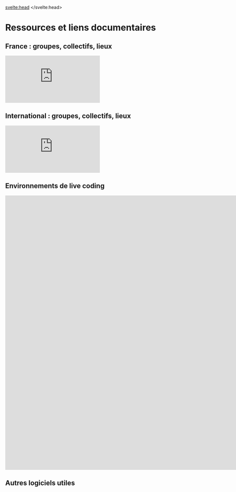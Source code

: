 <svelte:head>
    <title>Ressources</title> 
</svelte:head>
<script>
  import Info from "$lib/components/Info.svelte";
  import ResourceGrid from "$lib/components/ResourceGrid.svelte";
  
  const frenchResources = [
    {
      title: "Cookie Collective",
      href: "https://cookie.paris",
      description: "Principal collectif francophone d'artistes live coders. Organisateur d'événements en région parisienne.",
      image: "https://www.cookie.paris/static/04d2e692bcab0866529cd81a3730c09e/a941a/10.webp",
      links: [
        {
          title: "Discord",
          href: "https://discord.gg/cookie",
          description: "Serveur de discussion le plus actif"
        },
        {
          title: "Telegram",
          href: "https://t.me/cookiecollective",
          description: "Canal d'échange secondaire"
        },
        {
          title: "Instagram",
          href: "https://www.instagram.com/cookiecollectif/?hl=en",
          description: "Principal canal pour les annonces",
        },
        {
          title: "CCC Compilation",
          href: "https://ccc.cookie.paris/",
          description: "Compilation audiovisuelle"
        }
      ]
    },
    {
      title: "Hackerspaces",
      href: "#",
      description: "Espaces de création numérique, de militantisme pour le logiciel libre/ouvert, laboratoires artistiques.",
      image: "https://fuz.re/img/17.jpg",
      links: [
        {
          title: "Le Fuz (Paris / Montreuil)",
          href: "https://fuz.re/",
          description: "Ateliers hebdomadaires de live coding"
        },
        {
          title: "Labomedia (Orléans)",
          href: "https://ressources.labomedia.org/live_coding",
          description: "Lieu d'expérimentation et de création"
        },
        {
          title: "Laboratoire Ouvert Lyonnais (Lyon)",
          href: "https://labolyon.fr/",
          description: "Principal hackerspace lyonnais",
        }
      ]
    },
    {
      title: "Centres nationaux de création musicale (CNCM)",
      href: "#",
      description: "Centres nationaux dédiés à la création et recherche en musique électroacoustique. Soutiens de la scène.",
      image: "https://www.grame.fr/assets/f1920x1200-q85-p1/346a0f23/img_3140.jpg.webp",
      links: [
        {
          title: "Athénor (Saint-Nazaire)",
          href: "https://athenor.com/",
          description: "Création musicale et résidences"
        },
        {
          title: "GRAME (Lyon)",
          href: "https://grame.fr",
          description: "Recherche en informatique musicale"
        },
        {
          title: "GRAME présente JIM LAC Algorave",
          href: "https://le-sucre.eu/events/grame-presente-jim-lac-%E2%9C%A6-algorave/",
          description: "Algorave pour la Linux Audio Conference 2025",
        },
        {
          title: "Festival de l'eau (Saint-Nazaire, Athénor)",
          href: "https://www.athenor.com/les-rendez-vous/2024-25/live-coding",
          description: "Performance de live coding (R. Georges, R. Forment)"
        }
      ]
    },
    {
      title: "TOPLAP Strasbourg",
      href: "https://livecodingstrasbourg.github.io/",
      description: "Branche strasbourgeoise du collectif TOPLAP. Ateliers et événements locaux.",
      image: "https://blog.toplap.org/wp-content/uploads/sites/9/2024/08/5x0H0GDY1KWi-toplab-1024x819.png",
      links: [
        {
          title: "Blog et guides (par Crash Server)",
          href: "https://crashserver.fr/blog/5/",
          description: "Guides d'initiation à FoxDot"
        },
        {
          title: "Code Cooking (par Crash Server)",
          href: "https://www.youtube.com/watch?v=bOFr24NGrdw&list=PLIKH_fHtdeLlF9gUUUNSVY9n0iZnZ2yUL",
          description: "Guides d'initiation à FoxDot"
        },
        {
          title: "Site du duo Crash Server",
          href: "https://crashserver.fr/",
          description: "Duo de musiciens (très actif)"
        },
      ]
    },
    {
      title: "Recherche académique",
      href: "",
      description: "Recherche universitaire à propos du live coding",
      image: "https://journee.livecoding.fr/images/jlc_affiche.png",
      links: [
        {
          title: "Journée d'étude sur le live coding",
          href: "https://journee.livecoding.fr/",
          description: "Journée d'étude (2023, Paris 8)"
        },
        {
          title: "Thèse de Florine Fouquart (arts numériques)",
          href: "https://theses.fr/s167590",
          description: "Vivre une expérience mathéma-esthésique : images programmées et mathématiques appliquées au coeur d'une pratique artistique numérique."
        },
        {
          title: "Thèse de Raphaël Forment (musicologie)",
          href: "https://theses.fr/s246917",
          description: "Some thoughts have a certain sound: Esthétiques et techniques du Live Coding en musique."
        },
      ],
    },
    {
      title: "Lieux de concert",
      href: "",
      description: "Lieux accueillant des événements de live coding",
      image: "https://i1.sndcdn.com/artworks-Oq6e5MU2sWztY2JY-TR6qxw-t500x500.jpg",
      links: [
        {
          title: "Chair de Poule",
          href: "https://www.facebook.com/p/Chair-De-Poule-100057514118206/",
          description: "Événements et fabrique à Cookies (Cookie Collective)",
        },
        {
          title: "Grrrnd Zero",
          href: "https://www.grrrndzero.org/",
          description: "Soutien pour l'organisation de l'algorave annuelle de Lyon",
        },
        {
          title: "Localhost",
          href: "https://www.instagram.com/localhost.doesnotexist/",
          description: "Soutien de la communauté live coding lyonnaise",
        },
        {
          title: "AERI",
          href: "https://aeri.ovh/",
          description: "Utopie réelle en expérimentation permanente",
        },

      ]
    }
  ];

  const internationalResources = [
    {
      title: "TOPLAP.org",
      href: "https://toplap.org",
      description: "Collectif historique international du live coding, fondé en 2003.",
      image: "https://blog.toplap.org/wp-content/uploads/sites/9/2024/01/iclc-2023.jpg",
      links: [
        {
          title: "Manifesto Draft",
          href: "https://toplap.org/wiki/ManifestoDraft",
          description: "Manifeste du collectif TOPLAP",
        },
        {
          title: "Algorave.com",
          href: "https://algorave.com",
          description: "Événements de live coding festifs"
        },
        {
          title: "TOPLAP Forum",
          href: "https://forum.toplap.org/",
          description: "Forum de discussion (peu actif)",
        },
        {
          title: "Awesome Live Coding",
          href: "https://github.com/toplap/awesome-livecoding",
          description: "Liste exhaustive de ressources"
        },
        {
          title: "Live Coding Book",
          href: "https://livecodingbook.toplap.org/",
          description: "Manuel collaboratif (MIT Press, 2023)"
        }
      ]
    },
    {
      title: "TOPLAP Nodes",
      href: "http://blog.toplap.org/nodes/",
      description: "Nodes locaux liés à TOPLAP : petites communautés indépendantes de live coders avec leur identité propre",
      image: "/images/toplap_map.png",
      links: [
        {
          title: "Liste de TOPLAP Nodes",
          href: "https://blog.toplap.org/nodes/",
          description: "Liste exhaustive de nodes",
        },
        {
          title: "CliC (Colectivo de Live Coders)",
          href: "https://colectivo-de-livecoders.gitlab.io/#que-somos",
          description: "Collectif argentin",
        },
        {
          title: "TOPLAP Barcelona",
          href: "https://www.toplap.cat/",
          description: "Collectif catalan"
        },
        {
          title: "Live Code NYC",
          href: "https://livecode.nyc/",
          description: "Collectif new-yorkais",
        },
        {
          title: "TOPLAP Karlsruhe",
          href: "https://toplap-ka.de/",
          description: "Collectif allemand",
        },
      ]
    },
    {
      title: "International Conference on Live Coding",
      href: "https://iclc.toplap.org",
      description: "Conférence universitaire (annuelle depuis 2015)",
      image: "/images/iclc_barcelona.png",
      links: [
        {
          title: "ICLC Barcelona (2025)",
          href: "https://iclc.toplap.org/2025/",
          description: "Conférence à Barcelone",
        },
        {
          title: "ICLC Shangaï (2024)",
          href: "https://iclc.toplap.org/2023/",
          description: "Conférence à Shangaï",
        },
        {
          title: "ICLC Utrecht (2023)",
          href: "https://iclc.toplap.org/2023/",
          description: "Conférence à Utrecht",
        },
        {
          title: "ICLC Valdivia (2021)",
          href: "https://iclc.toplap.org/2021/",
          description: "Conférence à valdivia",
        },
        {
          title: "ICLC Limerick (2020)",
          href: "https://iclc.toplap.org/2021/",
          description: "Conférence à Limerick",
        },
      ],
    },
    {
      title: "Réseaux sociaux et sites divers",
      href: "https://archive.org/details/toplap",
      description: "Réseaux d'échange entre live coders",
      image: "https://files.social.toplap.org/site_uploads/files/000/000/001/@1x/1c3ad86fbd5b23e0.png",
      links: [
        {
          title: "TOPLAP Discord",
          href: "https://discord.gg/jtYGAsUggT",
          description: "Principal lieu d'échange",
        },
        {
          title: "TOPLAP Mastodon",
          href: "https://social.toplap.org/about",
          description: "Instance Mastodon auto-hébergée",
        },
        {
          title: "TOPLAP Mailing List",
          href: "https://toplap.org/livecode-archive/",
          description: "Archives de la mailing list TOPLAP"
        },
        {
          title: "TOPLAP Internet Archive",
          href: "https://archive.org/details/toplap",
          description: "Archives audiovisuelles",
        },
      ]
    },
    {
      title: "Demoscene",
      href: "https://www.shadertoy.com/",
      description: "Contre-culture informatique et création numérique audiovisuelle",
      image: "https://upload.wikimedia.org/wikipedia/commons/e/ea/Assembly2004-areena01.jpg",
      links: [
        {
          title: "Pouët.net",
          href: "https://www.pouet.net/",
          description: "Site d'échange et de partage de démos",
        },
        {
          title: "Shadertoy",
          href: "https://www.shadertoy.com/",
          description: "Plateforme de partage et création de shaders GLSL.",
        },
        {
          title: "Demozoo",
          href: "https://demozoo.org/",
          description: "Site collaboratif d'archive de démos",
        },
        {
          title: "Revision",
          href: "https://2025.revision-party.net/",
          description: "Plus grosse demoparty annuelle"
        },
      ]
    },
    {
      title: "Communauté Monome",
      href: "https://llllllll.co/",
      description: "Communauté Monome et musique électronique DIY.",
      image: "https://monome.org/image/both.jpg",
      links: [
        {
          title: "Lines Forum",
          href: "https://llllllll.co/",
          description: "Forum fréquenté par des live coders",
        },
        {
          title: "Teletype",
          href: "https://monome.org/docs/teletype/",
          description: "Hardware Eurorack (live codable)"
        },
        {
          title: "ORCA (version Norns)",
          href: "https://norns.community/orca",
          description: "ORCA pour Monome Norns"
        },
        {
          title: "InterNorns",
          href: "https://github.com/schollz/internorns",
          description: "Environnement de live coding pour Norns"
        },
      ]
    },
    {
      title: "Labels musicaux",
      href: "",
      description: "Labels et sorties musicales produites par des live coders",
      image: "https://f4.bcbits.com/img/0032778681_10.jpg",
      links: [
        {
          title: "Ordinateur dans la tête",
          href: "https://ordinateurdanslatete.bandcamp.com/",
          description: "Label lyonnais (cassettes et floppy disks)"
        },
        {
          title: "Call it Anything Record",
          href: "https://callitanythingrecords.bandcamp.com/",
          description: "Plusieurs sorties produites par des live coders",
        },
        {
          title: "Fals.ch",
          href: "https://f4lsch.bandcamp.com/",
          description: "Hypermusic on Purpose",
        },
        {
          title: "Superpang",
          href: "https://superpang.bandcamp.com/",
          description: "Computer Music (généraliste)",
        },
        {
          title: "PC Music",
          href: "https://pcmusic.bandcamp.com/",
          description: "Un peu de live coding dans les angles (Lil Data)",
        },
      ]
    }
  ];

  const otherSoftwareResources = [
    {
      title: "Éditeurs de code",
      href: "",
      description: "Outils pour éditer, débugguer, faire tourner du code, etc. L'outil de base des live coders, craints et chéris.",
      image: "https://raphaelforment.fr/images/stems.png",
      links: [
        {
          title: "Visual Studio Code",
          href: "https://code.visualstudio.com/",
          description: "Éditeur de code gratuit, extensible et personnalisable. Supporte de nombreux langages et environnements.",
        },
        {
          title: "NeoVim",
          href: "https://neovim.io/",
          description: "Éditeur de texte libre et open source, basé sur Vim. Très léger, personnalisable et extensible. Un apprentissage à prévoir mais très libérateur.",
        },
        {
          title: "Emacs",
          href: "https://www.gnu.org/software/emacs/",
          description: "Éditeur de texte libre et open source. Très puissant, mais avec une courbe d'apprentissage plus raide. Un système d'exploitation, avec un très bon support pour les langages de la famille LISP.",
        },
        {
          title: "Zed",
          href: "https://zed.dev/",
          description: "Éditeur de code moderne, rapide et collaboratif. En développement actif.",
        },
        {
          title: "Pulsar",
          href: "https://pulsar-edit.dev/",
          description: "Remplaçant de feu Atom. Parfois nécessaire pour la compatibilité avec d'anciens plugins de live coding."
        }
      ],
    },
    {
      title: "Digital Audio Workstations (DAW)",
      href: "",
      description: "Stations audionumériques. Outils généralistes et grand public pour le travail en informatique musicale.",
      image: "https://raphaelforment.fr/images/global_sampler.png",
      links: [
        {
          title: "Reaper",
          href: "https://www.reaper.fm/",
          description: "DAW léger, personnalisable et extensible. Un standard de l'industrie. Supporte de nombreux formats de plugins.",
        },
        {
          title: "Ardour",
          href: "https://ardour.org/",
          description: "DAW libre et open source. Très complet, mais un peu plus complexe à prendre en main.",
        },
        {
          title: "Audacity",
          href: "https://www.audacityteam.org/",
          description: "Un standard pour l'édition de fichiers audios. De plus en plus commercial, de moins en moins sympathique.",
        },
        {
          title: "Wavacity",
          href: "https://wavacity.com/",
          description: "Le célèbre Audacity, mais pour le web (compilé en WASM).",
        },
        {
          title: "Bitwig",
          href: "https://www.bitwig.com/",
          description: "Station audionumérique généraliste. Disponible en cross-platform, concurrent direct d'Ableton Live."
        },
        {
          title: "Ableton Live",
          href: "https://www.ableton.com/en/live/",
          description: "DAW populaire, avec un support natif pour Max for Live (Max/MSP).",
        },
      ],
    },
    {
      title: "Hôtes pour plugins / Outils modulaires",
      href: "",
      description: "Applications pour faire tourner des plugins audio (VST, LV2, etc.). Souvent utilisés en complément d'une DAW.",
      image: "/images/carla.png",
      links: [
        {
          title: "Carla",
          href: "https://kx.studio/Applications:Carla",
          description: "Hôte de plugins audio libre et open source. Supporte de nombreux formats.",
        },
        {
          title: "Element",
          href: "https://kushview.net/element/",
          description: "Hôte multi-plateforme, relativement récent."
        },
        {
          title: "Ossia",
          href: "https://ossia.io/",
          description: "Environnement de création interactive (audio, visuel, etc.). Séquenceur inter-média pensé pour l'interaction."
        },
        {
          title: "Chataîgne",
          href: "https://benjamin.kuperberg.fr/chataigne/fr",
          description: "Environnement de création modulaire et multi-protocole."
        }
      ]
    },
    {
      title: "Routage audio et MIDI",
      href: "",
      description: "Outils pour router l'audio et le MIDI entre différentes applications.",
      image: "/images/loopback.jpg",
      links: [
        {
          title: "JACK Audio Connection Kit",
          href: "https://jackaudio.org/",
          description: "Outil libre et open source, multi-plateforme. Très puissant, mais complexe à configurer.",
        },
        {
          title: "Loopback (macOS)",
          href: "https://rogueamoeba.com/loopback/",
          description: "Outil payant pour macOS. Très simple à utiliser.",
        },
        {
          title: "BlackHole (macOS)",
          href: "https://existential.audio/blackhole/",
          description: "Outil libre et open source pour macOS. Nécessite un peu plus de configuration.",
        },
        {
          title: "VB-Cable (Windows)",
          href: "https://vb-audio.com/Cable/",
          description: "Outil gratuit pour Windows. Simple à configurer.",
        },
        {
          title: "virtualMIDI (Windows)",
          href: "https://www.tobias-erichsen.de/software/virtualmidi.html",
          description: "Outil gratuit pour Windows. Permet de créer des ports MIDI virtuels.",
        }
      ],
    },
    {
      title: "Visualisation et étude du signal",
      href: "",
      description: "Outils pour visualiser le signal audio en temps réel. Utile pour le monitoring et le debugging.",
      image: "/images/spectrogram.png",
      links: [
        {
          title: "Sonic Visualiser",
          href: "https://sonicvisualiser.org/",
          description: "Outil libre et open source pour l'analyse et la visualisation du signal audio.",
        },
        {
          title: "Spek",
          href: "http://spek.cc/",
          description: "Outil libre et open source pour la visualisation du spectre audio.",
        },
        {
          title: "Mini Meters (MacOS)",
          href: "https://minimeters.app/",
          description: "Outil payant pour macOS. Simple, efficace, très personnalisable.",
        },
        {
          title: "Cava (Linux)",
          href: "https://github.com/karlstav/cava",
          description: "Un petit outil simple pour visualiser grossièrement le signal",
        }
      ],
    },
    {
      title: "Instruments virtuels (standalone)",
      href: "",
      description: "Logiciels de création musicale autonomes.",
      image: "/images/bisetblank.gif",
      links: [
        {
          title: "VCV Rack",
          href: "https://vcvrack.com/",
          description: "Synthétiseur modulaire Eurorack virtuel. Très populaire dans la communauté du live coding.",
        },
        {
          title: "Cardinal",
          href: "https://github.com/karlstav/cava",
          description: "Version libre et open-source de VCVRack. Fork du projet principal."
        },
        {
          title: "SunVox",
          href: "https://warmplace.ru/soft/sunvox/",
          description: "Environnement de création musicale modulaire (tracker-like). Léger, rapide, multi-plateforme. Peu gourmand en ressources.",
        },
        {
          title: "Bespoke Synth",
          href: "https://www.bespokesynth.com/",
          description: "Environnement de création musicale (patching visuel). Utile pour bricoler rapidement un patch. Permet l'inclusion de plugins audio (VSTs, etc).",
        }
      ],
    },
    {
      title: "Instruments virtuels (plugins)",
      href: "",
      description: "Plugins logiciels (synthétiseurs).",
      image: "/images/surge.png",
      links: [
        {
          title: "Vital",
          href: "https://vital.audio/",
          description: "Synthétiseur à tables d'onde. Extrêmement populaire."
        },
        {
          title: "Dexed",
          href: "https://asb2m10.github.io/dexed/",
          description: "Émulation fidèle du Yamaha DX7. Indispensable."
        },
        {
          title: "SurgeXT",
          href: "https://surge-synthesizer.github.io/",
          description: "Synthétiseur possédant de multiples moteurs et des capacités de synthèse avancées. Indispensable."
        },
        {
          title: "Odin 2",
          href: "https://thewavewarden.com/pages/odin-2",
          description: "Un VST 'virtual analog' relativement classique.",
        },
      ],
    },
    {
      title: "Instruments virtuels (effets)",
      href: "",
      description: "Effets au format plugin logiciel.",
      image: "/images/airwindows.png",
      links: [
        {
          title: "Airwindows",
          href: "https://www.airwindows.com/",
          description: "Une collection d'effets, sans interface graphique. Parfait pour le live coding."
        },
        {
          title: "Melda Production",
          href: "https://www.meldaproduction.com/MFreeFXBundle",
          description: "Une collection d'effets virtuels relativement complète."
        },
        {
          title: "Kilohearts Essentials",
          href: "https://kilohearts.com/products/kilohearts_essentials",
          description: "Une autre collection assez complète",
        },
        {
          title: "Socalabs",
          href: "https://socalabs.com/",
          description: "Une collection d'instruments et d'effets particulièrement intéressants pour le chiptune.",
        },
      ],
    },
    {
      title: "Inspection MIDI et OSC",
      href: "",
      description: "Outils pour inspecter les messages MIDI et OSC. Utile pour le debugging.",
      image: "images/protokol.png",
      links: [
        {
          title: "MIDI Monitor (macOS)",
          href: "https://www.snoize.com/MIDIMonitor/",
          description: "Outil gratuit pour macOS. Simple et efficace.",
        },
        {
          title: "Protokol",
          href: "https://hexler.net/protokol",
          description: "Outil propriétaire multiplateforme. Utile, simple, efficace."
        },
        {
          title: "MIDI View (Windows / MacOS)",
          href: "https://hautetechnique.com/midi/midiview/",
          description: "Un outil de visualisation des données MIDI"
        },
        {
          title: "OSC Data Monitor",
          href: "https://www.kasperkamperman.com/blog/processing-code/osc-datamonitor/",
          description: "Un outil simple et multiplateforme."
        }
      ]
    },
    {
      title: "Streaming et enregistrement",
      href: "",
      image: "/images/obs.png",
      description: "Outils pour enregistrer des performances de live coding. Utiles pour le streaming et l'archivage.",
      links: [
        {
          title: "OBS Studio",
          href: "https://obsproject.com/",
          description: "Logiciel libre et open source de streaming et d'enregistrement vidéo.",
        },
        {
          title: "Streamlabs",
          href: "https://streamlabs.com/",
          description: "Solution tout-en-un pour le streaming, avec de nombreuses fonctionnalités intégrées.",
        },
        {
          title: "Owncast",
          href: "https://owncast.online/",
          description: "Solution auto-hébergée pour le streaming vidéo en direct.",
        },

      ],
    }
  ];

  const softwareResources = [
    {
      title: "SuperCollider",
      href: "https://supercollider.github.io/",
      description: "Environnement de programmation audio temps réel. S'il ne fallait en citer qu'un, ce serait celui-là.",
      image: "https://mit-press-new-us.imgix.net/covers/9780262049702.jpg?auto=format&w=298&dpr=1&q=80",
      links: [
        {
          title: "Forum",
          href: "https://scsynth.org/",
          description: "Communauté et support"
        },
        {
          title: "Documentation",
          href: "https://doc.sccode.org/",
          description: "Guide de référence complet"
        },
        {
          title: "sccode.org",
          href: "https://sccode.org/",
          description: "Partage de code et exemples"
        },
        {
          title: "SuperCollider Book v2.0",
          href: "https://mitpress.mit.edu/9780262049702/the-supercollider-book/",
          description: "Principal ouvrage (seconde édition actualisée en 2025)"
        },
        {
          title: "Awesome Live Coding",
          href: "https://github.com/madskjeldgaard/awesome-supercollider",
          description: "Archive d'une liste de ressources collaboratives (2022).",
        }
      ]
    },
    {
      title: "TidalCycles",
      href: "https://tidalcycles.org/",
      description: "Langage de patterns musicaux basé sur Haskell. Puissant, minimaliste, très expressif.",
      image: "https://tidalcycles.org/img/logo.svg",
      links: [
        {
          title: "Documentation",
          href: "https://tidalcycles.org/docs/",
          description: "Tutoriels et guides"
        },
        {
          title: "Forum Club Tidal",
          href: "https://club.tidalcycles.org/",
          description: "Forum de la communauté"
        },
        {
          title: "Slab.org",
          href: "https://slab.org/",
          description: "Blog de recherche (Alex McLean)",
        },
        {
          title: "Tutoriels vidéos par Alex McLean",
          href: "https://www.youtube.com/watch?v=M-Y5pAEBXXQ&list=PL2lW1zNIIwj3bDkh-Y3LUGDuRcoUigoDs",
          description: "Série de vidéos de présentation de l'outil."
        },
        {
          title: "TidalCycles / Strudel",
          href: "https://strudel.tidalcycles.org/",
          description: "Version web de TidalCycles"
        }
      ]
    },
    {
      title: "Strudel",
      href: "https://strudel.tidalcycles.org/",
      description: "Version JavaScript de TidalCycles dans le navigateur. Populaire, accessible, large communauté d'utilisateurs.",
      image: "https://strudel.cc/icons/strudel_icon.png",
      links: [
        {
          title: "Strudel.cc",
          href: "https://strudel.cc",
          description: "Environnement de programmation en ligne",
        },
        {
          title: "Documentation",
          href: "https://strudel.tidalcycles.org/learn/",
          description: "Tutoriels et exemples"
        },
        {
          title: "Codeberg",
          href: "https://codeberg.org/uzu/strudel",
          description: "Code source et développement"
        },
        {
          title: "Uzulangs",
          href: "https://uzu.lurk.org/",
          description: "Langages similaires à Strudel",
        },
        {
          title: "Kabelsalat",
          href: "https://kabel.salat.dev/",
          description: "Langage de programmation orienté signal, live codable dans le web."
        }
      ]
    },
    {
      title: "Sonic Pi",
      href: "https://sonic-pi.net/",
      description: "Outil/instrument accessible et pédagogique, basé sur la programmation impérative. Stable et robuste.",
      image: "https://sonic-pi.net/media/images/home/logo.png",
      links: [
        {
          title: "In-Thread",
          href: "https://in-thread.sonic-pi.net/",
          description: "Forum de la communauté"
        },
        {
          title: "Documentation intégrée",
          href: "https://sonic-pi.net/tutorial.html",
          description: "Tutoriel intégré complet"
        },
        {
          title: "Dave Conservatoire",
          href: "https://youtu.be/4BPKaHV7Q5U?list=PLaitaNxyd8SHvTQjRGnMdKLsARXW7iYyp",
          description: "Série de tutoriels vidéos pour les néophytes."
        },
        {
          title: "Intermediate Sonic Pi (Mister Bomb)",
          href: "https://www.youtube.com/playlist?list=PLIsdHp2z9wFlu3MRII0eS5NysniOOnXL5",
          description: "Tutoriels plus avancés par Mister Bomb (en anglais)"
        },
        {
          title: "Conférence(s) de Sam Aaron",
          href: "https://www.youtube.com/watch?v=eCZaqKTwtvQ",
          description: "Beaucoup de conférences disponibles",
        },
      ]
    },
    {
      title: "FoxDot / Renardo",
      href: "https://foxdot.org/",
      description: "Live coding Python avec SuperCollider.",
      image: "https://ryan-kirkbride.github.io/hydepark.png",
      links: [
        {
          title: "Groupe Telegram",
          href: "https://t.me/foxdot",
          description: "Discussions de la communauté",
        },
        {
          title: "Documentation officielle",
          href: "https://foxdot.org/docs/",
          description: "Documentation originale"
        },
        {
          title: "Renardo (fork moderne)",
          href: "https://renardo.org/",
          description: "Version améliorée et modulaire"
        },
        {
          title: "Code source (GitHub)",
          href: "https://github.com/e-lie/renardo",
          description: "Code source et installation"
        },
        {
          title: "Ressources (TALM Angers x Polytech)",
          href: "https://hackmd.io/@mathieu/ByTDSqbFP",
          description: "Guide par Mathieu Delalle"
        }
      ]
    },
    {
      title: "OrcΛ",
      href: "https://hundredrabbits.itch.io/orca",
      description: "Séquenceur ésotérique et langage de programmation en deux dimensions. Programmation et automates cellulaires.",
      image: "https://raw.githubusercontent.com/wiki/hundredrabbits/Orca-c/PREVIEW.jpg",
      links: [
        {
          title: "Orca-C",
          href: "https://github.com/hundredrabbits/Orca-c",
          description: "Version en langage C de l'outil ORCA.",
        },
        {
          title: "Orca (Norns)",
          href: "https://llllllll.co/t/orca/22492/6",
          description: "Version pour Monome Norns de l'outil ORCA.",
        },
        {
          title: "Orca Web",
          href: "https://hundredrabbits.github.io/Orca/",
          description: "Version web, sans installation requise."
        },
        {
          title: "Lean OrcΛ",
          href: "https://metasyn.srht.site/learn-orca/",
          description: "Tutoriel interactif dans le web."
        },
        {
          title: "Clavier 36",
          href: "https://youtu.be/d8eC9he8iZM",
          description: "Une version alternative d'ORCA avec son propre jeu d'instructions. En cours de développement.",
        }
      ]
    },
    {
      title: "Mercury",
      href: "https://www.timohoogland.com/mercury-livecoding/",
      description: "Environnement de live coding minimaliste, efficace, fréquemment mis à jour. Conçu par Timo Hoogland.",
      image: "/images/timo.png",
      links: [
        {
          title: "Mercury Playground",
          href: "https://mercury-playground.pages.dev/",
          description: "Version web, sans installation requise",
        },
        {
          title: "Documentation officielle",
          href: "https://tmhglnd.github.io/mercury/",
          description: "Site internet du projet Mercury",
        },
        {
          title: "Code source (GitHub)",
          href: "https://github.com/tmhglnd/mercury",
          description: "Le fichier de présentation est riche en informations diverses.",
        },
        {
          title: "Performance de Timo Hoogland (2020)",
          href: "https://youtu.be/fr7vtk1dxJM",
          description: "Démonstration des capacités de Mercury",
        },
        {
          title: "Mercury Tutorials",
          href: "https://www.youtube.com/watch?v=J2tQ7Ku-C-M&list=PLxLPN4JkS2hkMxulEnSehzNO-K4wh41Y3",
          description: "Playlist YouTube de tutoriels consacrés à l'outil",
        },
      ],
    },
    {
      title: "Gibber",
      href: "https://gibber.cc/",
      description: "Environnement audiovisuel de live coding dans le navigateur.",
      image: "https://gibber.cc/gibber_image.jpg",
      links: [
        {
          title: "Gibber Playground",
          href: "https://gibber.cc/",
          description: "Environnement de programmation en ligne"
        },
        {
          title: "Site de Charlie Roberts",
          href: "https://www.charlie-roberts.com/projects.html",
          description: "Liste de projets développés par Charlie Roberts",
        },
        {
          title: "Code source (GitHub)",
          href: "https://github.com/gibber-cc/gibber",
          description: "Code source et documentation"
        },
        {
          title: "Gibberwocky",
          href: "https://github.com/gibber-cc/gibberwocky",
          description: "Version de Gibber interopérable avec Ableton Live"
        }
      ]
    },
    {
      title: "ChucK",
      href: "https://chuck.stanford.edu/",
      description: "Langage fortement temporisé pour la synthèse audio temps réel.",
      image: "https://chuck.stanford.edu/doc/images/chuck-logo2023w.png",
      links: [
        {
          title: "Documentation",
          href: "https://chuck.stanford.edu/doc/",
          description: "Guide de référence complet"
        },
        {
          title: "WebChucK",
          href: "https://chuck.cs.princeton.edu/webchuck/",
          description: "Version navigateur avec IDE"
        },
        {
          title: "GitHub",
          href: "https://github.com/ccrma/chuck",
          description: "Code source et communauté"
        },
        {
          title: "Groupe de discussion Discord",
          href: "https://discord.com/invite/Np5Z7ReesD",
          description: "La principale plateforme d'échange autour de ChucK",
        },
        {
          title: "Performance musicale",
          href: "https://youtu.be/vEqq5zFlrig",
          description: "Performance de Céleste Betancur et Olivia Jack"
        }
      ]
    },

    {
      title: "Hydra",
      href: "https://hydra.ojack.xyz/",
      description: "Live coding vidéo dans le navigateur.",
      image: "https://cdm.link/app/uploads/2021/10/hydra.jpg",
      links: [
        {
          title: "Éditeur en ligne",
          href: "https://hydra.ojack.xyz/",
          description: "Éditeur par défaut"
        },
        {
          title: "Hydra documentation",
          href: "https://hydra.ojack.xyz/docs/",
          description: "Documentation officielle",
        },
        {
          title: "Hydra book",
          href: "https://hydra-book.glitch.me/",
          description: "Guide interactif (non officiel)"
        },
        {
          title: "Hyper-Hydra",
          href: "https://github.com/geikha/hyper-hydra",
          description: "Extensions pour Hydra",
        },
        {
          title: "Références des fonctions",
          href: "https://hydra.ojack.xyz/api/",
          description: "Référence des fonctions"
        }
      ]
    },
    {
      title: "Pure Data / PlugData",
      href: "https://puredata.info/",
      description: "Programmation visuelle pour l'audio temps réel. Principal environnement utilisé pour le live patching.",
      image: "https://plugdata.org/images/app.png",
      links: [
        {
          title: "PlugData",
          href: "https://plugdata.org/",
          description: "Interface moderne et plugin VST/AU"
        },
        {
          title: "Documentation Pd",
          href: "https://puredata.info/docs",
          description: "Documentation officielle"
        },
        {
          title: "PlugData Docs",
          href: "https://plugdata.org/documentation.html",
          description: "Guide PlugData"
        },
        {
          title: "ELSE Library",
          href: "https://github.com/porres/Live-Electronics-Tutorial",
          description: "Tutoriel live electronics"
        },
        {
          title: "Live Coding Bytebeat (Pure Data)",
          href: "https://youtu.be/xEAfMJ9KS9Q",
          description: "Performance bruitiste sur Pure Data"
        }
      ]
    },
    {
      title: "Outils de programmation collaborative",
      href: "",
      description: "Live coder en groupe. Jam sessions, partage du code, outils de création audiovisuelle en réseau.",
      image: "/images/pastagang.png",
      links: [
        {
          title: "Nudel",
          href: "https://nudel.cc",
          description: "Outil de collaboration conçu par le collectif informel du Pastagang. Centré autour des environnements web.",
        },
        {
          title: "Flok",
          href: "https://flok.cc",
          description: "Outil de collaboration généraliste, supporte plusieurs langages et environnements (local et/ou dans le web).",
        },
        {
          title: "Troop",
          href: "https://github.com/Qirky/Troop",
          description: "Outil de collaboration (Python), principalement conçu pour FoxDot. Non maintenu.",
        },
        {
          title: "Estuary",
          href: "https://estuary.mcmaster.ca/",
          description: "Outil de collaboratif conçu par David Ogborn (université McMaster)."
        }
      ],
    },
    {
      title: "Outils de live coding visuel (autres)",
      href: "",
      description: "Environnements de live coding visuel divers et variés.",
      image: "https://raphaelforment.fr/images/bitfielder.png",
      links: [
        {
          title: "P5Live",
          href: "https://teddavis.org/p5live/",
          description: "Environnement de live coding pour P5.js (JavaScript)."
        },
        {
          title: "Bonzomatic",
          href: "https://github.com/Gargaj/Bonzomatic",
          description: "Environnement de live coding pour shaders GLSL."
        },
        {

          title: "KodeLife",
          href: "https://hexler.net/kodelife",
          description: "Environnement de live coding pour shaders GLSL."
        },
        {
          title: "vvvv",
          href: "https://vvvv.org/",
          description: "Environnement de programmation visuelle (nodale). Utilisé pour la création audioviselle temps réel.",
        },
        {
          title: "Tixl",
          href: "https://tixl.app/",
          description: "Environnement de programmation pour l'art visuel génératif (vidéo, installations, shaders, etc).",
        },
        {
          title: "Veda",
          href: "https://veda.gl/",
          description: "Plugin pour l'éditeur Atom (Pulsar) permettant le live coding de shaders GLSL.",
        }
      ],
    },
    {
      title: "Consoles imaginaires",
      href: "",
      description: "Des consoles de jeu qui n'ont jamais existé. Programmables, ouvertes, parfois open-source, etc. Utilisées pour le chiptune, l'art rétro, le code créatif.",
      image: "/images/tic80.png",
      links: [
        {
          title: "TIC-80",
          href: "https://tic.computer/",
          description: "Console virtuelle open-source. Programmable en Lua, JavaScript, Moonscript, Wren, Fennel et Ruby.",
        },
        {
          title: "PICO-8",
          href: "https://www.lexaloffle.com/pico-8.php",
          description: "Console virtuelle propriétaire. Programmable en Lua.",
        },
        {
          title: "Pixel Vision 8",
          href: "https://pixelvision8.github.io/Website/",
          description: "Console virtuelle open-source. Programmable en C# ou Lua.",
        },
        {
          title: "LowRes NX",
          href: "https://lowresnx.inutilis.com/",
          description: "Console virtuelle open-source. Programmable en BASIC.",
        },
        {
          title: "Uxn",
          href: "https://100r.co/site/uxn.html",
          description: "Une machine virtuelle minimaliste et portable. Une oeuvre d'art en soi, intéressant en tant qu'objet.",
        }
      ]
    }
  ];
</script>

# Ressources et liens documentaires
 
<Info info="Cette page est une liste de ressources pouvant servir à se former un paysage de la pratique du <em>live coding</em>, de ses réseaux et de ses outils. Nous mettons principalement en valeur les sources francophones afin de faciliter leur découverte et en raison de leur rareté.  À leur suite, nous incluons toutes les autres ressources 
disponibles en anglais. Toute contribution est la bienvenue pour parfaire ce petit tour d'horizon." markdown=false />


## France : groupes, collectifs, lieux

<ResourceGrid resources={frenchResources} />

<iframe src="https://www.youtube.com/embed/aLrBQ8rkrWQ" title="ALGORAVE GRRRND ZERO LYON" frameborder="0" allow="accelerometer; autoplay; clipboard-write; encrypted-media; gyroscope; picture-in-picture; web-share" referrerpolicy="strict-origin-when-cross-origin" allowfullscreen></iframe>

## International : groupes, collectifs, lieux

<ResourceGrid resources={internationalResources} />

<iframe src="https://www.youtube.com/embed/jnk644QmFFw" title="type techno - eddyflux algorave set" frameborder="0" allow="accelerometer; autoplay; clipboard-write; encrypted-media; gyroscope; picture-in-picture; web-share" referrerpolicy="strict-origin-when-cross-origin" allowfullscreen></iframe>

## Environnements de live coding

<ResourceGrid resources={softwareResources} />

<iframe width="1672" height="871" src="https://www.youtube.com/embed/ntFMuvv2-TY" title="on-the-fly.documentary" frameborder="0" allow="accelerometer; autoplay; clipboard-write; encrypted-media; gyroscope; picture-in-picture; web-share" referrerpolicy="strict-origin-when-cross-origin" allowfullscreen></iframe>

## Autres logiciels utiles

<ResourceGrid resources={otherSoftwareResources} />


